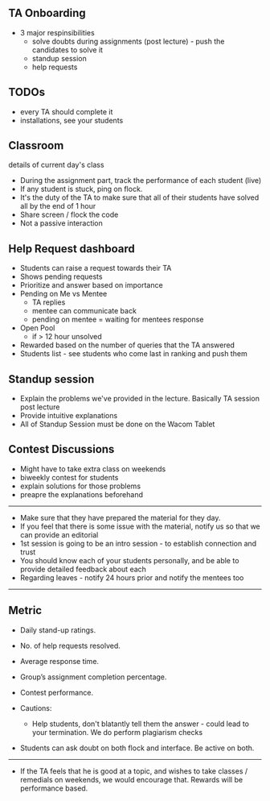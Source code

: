 TA Onboarding
-------------

- 3 major respinsibilities
    - solve doubts during assignments (post lecture) - push the candidates to solve it
    - standup session
    - help requests

TODOs
-----
- every TA should complete it
- installations, see your students

Classroom
---------
details of current day's class
- During the assignment part, track the performance of each student (live)
- If any student is stuck, ping on flock.
- It's the duty of the TA to make sure that all of their students have solved all by the end of 1 hour
- Share screen / flock the code
- Not a passive interaction


Help Request dashboard
-----------------------
- Students can raise a request towards their TA
- Shows pending requests
- Prioritize and answer based on importance
- Pending on Me vs Mentee
    - TA replies
    - mentee can communicate back
    - pending on mentee = waiting for mentees response
- Open Pool
    - if > 12 hour unsolved
- Rewarded based on the number of queries that the TA answered
- Students list - see students who come last in ranking and push them

Standup session
---------------

- Explain the problems we've provided in the lecture. Basically TA session post lecture
- Provide intuitive explanations
- All of Standup Session must be done on the Wacom Tablet


Contest Discussions
-------------------

- Might have to take extra class on weekends
- biweekly contest for students
- explain solutions for those problems
- preapre the explanations beforehand

-- --


- Make sure that they have prepared the material for they day.
- If you feel that there is some issue with the material, notify us so that we can provide an editorial
- 1st session is going to be an intro session - to establish connection and trust
- You should know each of your students personally, and be able to provide detailed feedback about each
- Regarding leaves - notify 24 hours prior and notify the mentees too




-- --

Metric
------
- Daily stand-up ratings.
- No. of help requests resolved.
- Average response time.
- Group’s assignment completion percentage.
- Contest performance.


- Cautions:
    - Help students, don't blatantly tell them the answer - could lead to your termination. We do perform plagiarism checks

- Students can ask doubt on both flock and interface. Be active on both.

-- --


- If the TA feels that he is good at a topic, and wishes to take classes / remedials on weekends, we would encourage that. Rewards will be performance based.

